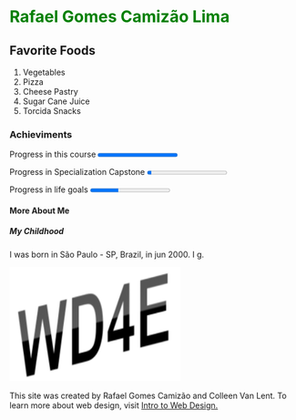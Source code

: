 <!DOCTYPE html>
<html>
 <head>
 <title>Linguagens do Brasil</title>
</head>
<body>
 
<h1 style="color:#008000" "font-family:'Courier New'">Rafael Gomes Camizão Lima</h1>

<section><b><h2>Favorite Foods</h2></b>
<ol>
<li>Vegetables</li>
<li>Pizza</li>
<li>Cheese Pastry</li>
<li>Sugar Cane Juice</li>
<li>Torcida Snacks</li>
</ol></section>
<h3>Achieviments</h3><section>
  <p>Progress in this course  <progress value="100" max="100"></p>
  <p>Progress in Specialization Capstone  <progress value="5" max="100"></p>
  <p>Progress in life goals  <progress value="35" max="100"></p> </section>
 <div></div>
 <h4>More About Me</h4> 
<section><h5>My Childhood</h5>
<p>I was born in São Paulo - SP, Brazil, in jun 2000. I g.</p></section>

<footer>
<img src="newlogo.png" alt="New Logo" width="300" height="200">
<p>This site was created by Rafael Gomes Camizão and Colleen Van Lent. To learn more about web design, visit <a href=https://www.coursera.org/courses>Intro to Web Design.</a></p>
</footer>
  
</body>
</html>

